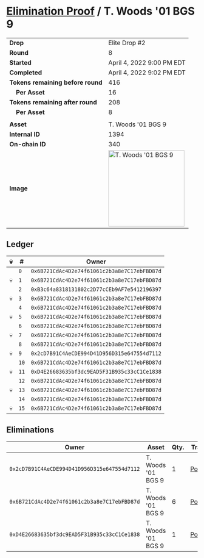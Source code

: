 # [Elimination Proof](./readme.md) / T. Woods &#039;01 BGS 9

|||
|---|---|
| **Drop** | Elite Drop #2 |
| **Round** | 8 |
| **Started** | April 4, 2022 9:00 PM EDT |
| **Completed** | April 4, 2022 9:02 PM EDT |
| **Tokens remaining before round** | 416 |
| **&nbsp;&nbsp;&nbsp;&nbsp;Per Asset** | 16 |
| **Tokens remaining after round** | 208 |
| **&nbsp;&nbsp;&nbsp;&nbsp;Per Asset** | 8 |
| | |
| **Asset** | T. Woods &#039;01 BGS 9 |
| **Internal ID** | 1394 |
| **On-chain ID** | 340 |
| **Image** | <img src="https://tcdn.blokpax.com/95e5eeed-5ecb-4336-9b78-12872a7d9ef3/c8cba0130bb4be584c5d2990018dc274cbeec8e8af58b951dd6528da54354afb.png" height="200" alt="T. Woods &#039;01 BGS 9" /> |

## Ledger

| 💀 | # | Owner |
| --- | --- | --- |
|  | `0` | `0x6B721CdAc4D2e74f61061c2b3a8e7C17ebFBD87d` |
| 💀 | `1` | `0x6B721CdAc4D2e74f61061c2b3a8e7C17ebFBD87d` |
|  | `2` | `0xB3c64a8318131802c2D77cCEb9AF7e5412196397` |
| 💀 | `3` | `0x6B721CdAc4D2e74f61061c2b3a8e7C17ebFBD87d` |
|  | `4` | `0x6B721CdAc4D2e74f61061c2b3a8e7C17ebFBD87d` |
| 💀 | `5` | `0x6B721CdAc4D2e74f61061c2b3a8e7C17ebFBD87d` |
|  | `6` | `0x6B721CdAc4D2e74f61061c2b3a8e7C17ebFBD87d` |
| 💀 | `7` | `0x6B721CdAc4D2e74f61061c2b3a8e7C17ebFBD87d` |
|  | `8` | `0x6B721CdAc4D2e74f61061c2b3a8e7C17ebFBD87d` |
| 💀 | `9` | `0x2cD7B91C4AeCDE994D41D956D315e647554d7112` |
|  | `10` | `0x6B721CdAc4D2e74f61061c2b3a8e7C17ebFBD87d` |
| 💀 | `11` | `0xD4E26683635bf3dc9EAD5F31B935c33cC1Ce1838` |
|  | `12` | `0x6B721CdAc4D2e74f61061c2b3a8e7C17ebFBD87d` |
| 💀 | `13` | `0x6B721CdAc4D2e74f61061c2b3a8e7C17ebFBD87d` |
|  | `14` | `0x6B721CdAc4D2e74f61061c2b3a8e7C17ebFBD87d` |
| 💀 | `15` | `0x6B721CdAc4D2e74f61061c2b3a8e7C17ebFBD87d` |


## Eliminations

| Owner | Asset | Qty. | Transaction |
| --- | --- | --- | --- |
| `0x2cD7B91C4AeCDE994D41D956D315e647554d7112` | T. Woods '01 BGS 9 | 1 | [Polygonscan](https://polygonscan.com/tx/0x843152e35c011cfa68422cac0c80d17987a1c4eecdc5d9e181133f1a009c3788) |
| `0x6B721CdAc4D2e74f61061c2b3a8e7C17ebFBD87d` | T. Woods '01 BGS 9 | 6 | [Polygonscan](https://polygonscan.com/tx/0x77ba94e576931a9de8704b3f7f4cc0238627e11b75d9dd95c18dad8a50ee128b) |
| `0xD4E26683635bf3dc9EAD5F31B935c33cC1Ce1838` | T. Woods '01 BGS 9 | 1 | [Polygonscan](https://polygonscan.com/tx/0x3763aef592efc5a067fa25b8318f2bfa5b975def00cab5bc05cafca3b04a71a4) |
